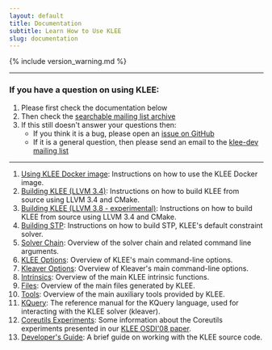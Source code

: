 ```yaml
---
layout: default
title: Documentation
subtitle: Learn How to Use KLEE
slug: documentation
---
```


{% include version_warning.md %}

---

### If you have a question on using KLEE:
1. Please first check the documentation below
1. Then check the [searchable mailing list archive](http://www.mail-archive.com/klee-dev@imperial.ac.uk/)
1. If this still doesn't answer your questions then:
   * If you think it is a bug, please open an [issue on GitHub](https://github.com/klee/klee/issues)
   * If it is a general question, then please send an email to the [klee-dev mailing list]({{site.baseurl}}/klee-dev/)

---


1. [Using KLEE Docker image]({{site.baseurl}}/docker/): Instructions on how to use the KLEE Docker image.
1. [Building KLEE (LLVM 3.4)]({{site.baseurl}}/build-llvm34/): Instructions on how to build KLEE from source using LLVM 3.4 and CMake.
1. [Building KLEE (LLVM 3.8 - experimental)]({{site.baseurl}}/build-llvm38/): Instructions on how to build KLEE from source using LLVM 3.4 and CMake.
1. [Building STP]({{site.baseurl}}/build-stp/): Instructions on how to build STP, KLEE's default constraint solver.
1. [Solver Chain]({{site.baseurl}}/docs/solver-chain/): Overview of the solver chain and related command line arguments.
1. [KLEE Options]({{site.baseurl}}/docs/options/): Overview of KLEE's main command-line options.
1. [Kleaver Options]({{site.baseurl}}/docs/kleaver-options/): Overview of Kleaver's main command-line options.
1. [Intrinsics]({{site.baseurl}}/docs/intrinsics/): Overview of the main KLEE intrinsic functions.
1. [Files]({{site.baseurl}}/docs/files/): Overview of the main files generated by KLEE.
1. [Tools]({{site.baseurl}}/docs/tools/): Overview of the main auxiliary tools provided by KLEE.
1. [KQuery]({{site.baseurl}}/docs/kquery): The reference manual for the KQuery language, used for interacting with the KLEE solver (kleaver).
1. [Coreutils Experiments]({{site.baseurl}}/docs/coreutils-experiments): Some information about the Coreutils experiments presented in our [KLEE OSDI'08 paper](http://www.doc.ic.ac.uk/~cristic/papers/klee-osdi-08.pdf).
1. [Developer's Guide]({{site.baseurl}}/docs/developers-guide/): A brief guide on working with the KLEE source code.
